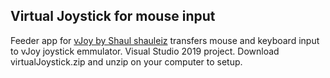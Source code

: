 ## Virtual Joystick for mouse input
Feeder app for [vJoy by Shaul shauleiz](https://github.com/shauleiz/vJoy) transfers mouse and keyboard input to vJoy joystick emmulator. Visual Studio 2019 project.  Download virtualJoystick.zip and unzip on your computer to setup.
